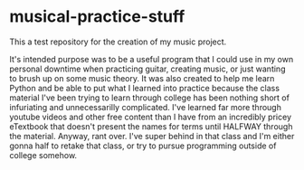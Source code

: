 # musical-practice-stuff
This a test repository for the creation of my music project.

It's intended purpose was to be a useful program that I could use in my own personal downtime when practicing guitar, creating music, or just wanting to brush up
on some music theory. It was also created to help me learn Python and be able to put what I learned into practice because the class material I've been trying to 
learn through college has been nothing short of infuriating and unnecessarilly complicated. I've learned far more through youtube videos and other free content than I
have from an incredibly pricey eTextbook that doesn't present the names for terms until HALFWAY through the material. Anyway, rant over. I've super behind in that
class and I'm either gonna half to retake that class, or try to pursue programming outside of college somehow.
